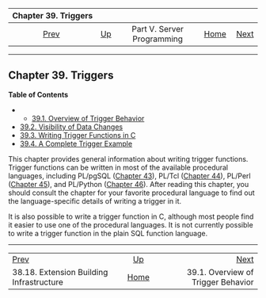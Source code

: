 <!--?xml version="1.0" encoding="UTF-8" standalone="no"?-->

|                         Chapter 39. Triggers                         |                                                            |                            |                                                       |                                                                       |
| :------------------------------------------------------------------: | :--------------------------------------------------------- | :------------------------: | ----------------------------------------------------: | --------------------------------------------------------------------: |
| [Prev](extend-pgxs.html "38.18. Extension Building Infrastructure")  | [Up](server-programming.html "Part V. Server Programming") | Part V. Server Programming | [Home](index.html "PostgreSQL 17devel Documentation") |  [Next](trigger-definition.html "39.1. Overview of Trigger Behavior") |

***

## Chapter 39. Triggers

**Table of Contents**

  * *   [39.1. Overview of Trigger Behavior](trigger-definition.html)
* [39.2. Visibility of Data Changes](trigger-datachanges.html)
* [39.3. Writing Trigger Functions in C](trigger-interface.html)
* [39.4. A Complete Trigger Example](trigger-example.html)

This chapter provides general information about writing trigger functions. Trigger functions can be written in most of the available procedural languages, including PL/pgSQL ([Chapter 43](plpgsql.html "Chapter 43. PL/pgSQL — SQL Procedural Language")), PL/Tcl ([Chapter 44](pltcl.html "Chapter 44. PL/Tcl — Tcl Procedural Language")), PL/Perl ([Chapter 45](plperl.html "Chapter 45. PL/Perl — Perl Procedural Language")), and PL/Python ([Chapter 46](plpython.html "Chapter 46. PL/Python — Python Procedural Language")). After reading this chapter, you should consult the chapter for your favorite procedural language to find out the language-specific details of writing a trigger in it.

It is also possible to write a trigger function in C, although most people find it easier to use one of the procedural languages. It is not currently possible to write a trigger function in the plain SQL function language.

***

|                                                                      |                                                            |                                                                       |
| :------------------------------------------------------------------- | :--------------------------------------------------------: | --------------------------------------------------------------------: |
| [Prev](extend-pgxs.html "38.18. Extension Building Infrastructure")  | [Up](server-programming.html "Part V. Server Programming") |  [Next](trigger-definition.html "39.1. Overview of Trigger Behavior") |
| 38.18. Extension Building Infrastructure                             |    [Home](index.html "PostgreSQL 17devel Documentation")   |                                    39.1. Overview of Trigger Behavior |
